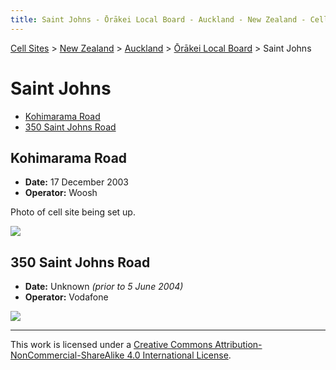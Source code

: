 ```yaml
---
title: Saint Johns - Ōrākei Local Board - Auckland - New Zealand - Cell Sites
---
```


[Cell Sites](../../../) > [New Zealand](../../) > [Auckland](../) > [Ōrākei Local Board](./) > Saint Johns

# Saint Johns

* [Kohimarama Road](#kohimarama-road)
* [350 Saint Johns Road](#350-saint-johns-road)

## Kohimarama Road

* **Date:** 17 December 2003
* **Operator:** Woosh

Photo of cell site being set up.

![](https://f001.backblazeb2.com/file/CellSites/NZ/AUK/%C5%8Cr%C4%81kei/20031217-133630.jpg)

## 350 Saint Johns Road

* **Date:** Unknown *(prior to 5 June 2004)*
* **Operator:** Vodafone

![](https://f001.backblazeb2.com/file/CellSites/NZ/AUK/%C5%8Cr%C4%81kei/20171119-124253b.jpg)

---

This work is licensed under a [Creative Commons Attribution-NonCommercial-ShareAlike 4.0 International License](http://creativecommons.org/licenses/by-nc-sa/4.0/).
